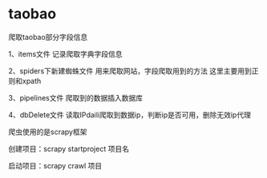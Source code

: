 # taobao
爬取taobao部分字段信息


1、items文件
记录爬取字典字段信息

2、spiders下新建蜘蛛文件
用来爬取网站，字段爬取用到的方法
这里主要用到正则和xpath

3、pipelines文件
爬取到的数据插入数据库

4、dbDelete文件
读取IPdaili爬取到数据ip，判断ip是否可用，删除无效ip代理


爬虫使用的是scrapy框架

创建项目：scrapy startproject 项目名

启动项目：scrapy crawl 项目
